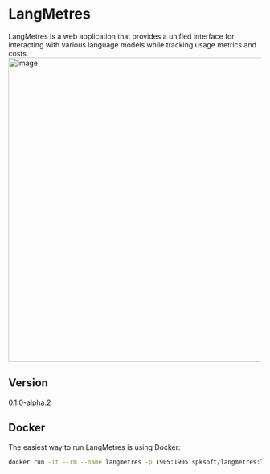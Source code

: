 # LangMetres

LangMetres is a web application that provides a unified interface for interacting with various language models while tracking usage metrics and costs.
<img width="605" alt="image" src="https://github.com/user-attachments/assets/cf5cbb62-6768-42f6-914b-30f5fb59e07b">


## Version

0.1.0-alpha.2

## Docker

The easiest way to run LangMetres is using Docker:

```bash
docker run -it --rm --name langmetres -p 1905:1905 spksoft/langmetres:latest
```